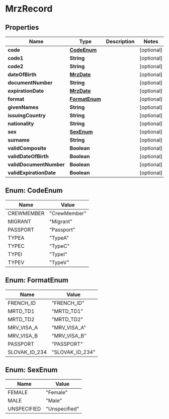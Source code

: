 
# MrzRecord

## Properties
Name | Type | Description | Notes
------------ | ------------- | ------------- | -------------
**code** | [**CodeEnum**](#CodeEnum) |  |  [optional]
**code1** | **String** |  |  [optional]
**code2** | **String** |  |  [optional]
**dateOfBirth** | [**MrzDate**](MrzDate.md) |  |  [optional]
**documentNumber** | **String** |  |  [optional]
**expirationDate** | [**MrzDate**](MrzDate.md) |  |  [optional]
**format** | [**FormatEnum**](#FormatEnum) |  |  [optional]
**givenNames** | **String** |  |  [optional]
**issuingCountry** | **String** |  |  [optional]
**nationality** | **String** |  |  [optional]
**sex** | [**SexEnum**](#SexEnum) |  |  [optional]
**surname** | **String** |  |  [optional]
**validComposite** | **Boolean** |  |  [optional]
**validDateOfBirth** | **Boolean** |  |  [optional]
**validDocumentNumber** | **Boolean** |  |  [optional]
**validExpirationDate** | **Boolean** |  |  [optional]


<a name="CodeEnum"></a>
## Enum: CodeEnum
Name | Value
---- | -----
CREWMEMBER | &quot;CrewMember&quot;
MIGRANT | &quot;Migrant&quot;
PASSPORT | &quot;Passport&quot;
TYPEA | &quot;TypeA&quot;
TYPEC | &quot;TypeC&quot;
TYPEI | &quot;TypeI&quot;
TYPEV | &quot;TypeV&quot;


<a name="FormatEnum"></a>
## Enum: FormatEnum
Name | Value
---- | -----
FRENCH_ID | &quot;FRENCH_ID&quot;
MRTD_TD1 | &quot;MRTD_TD1&quot;
MRTD_TD2 | &quot;MRTD_TD2&quot;
MRV_VISA_A | &quot;MRV_VISA_A&quot;
MRV_VISA_B | &quot;MRV_VISA_B&quot;
PASSPORT | &quot;PASSPORT&quot;
SLOVAK_ID_234 | &quot;SLOVAK_ID_234&quot;


<a name="SexEnum"></a>
## Enum: SexEnum
Name | Value
---- | -----
FEMALE | &quot;Female&quot;
MALE | &quot;Male&quot;
UNSPECIFIED | &quot;Unspecified&quot;



